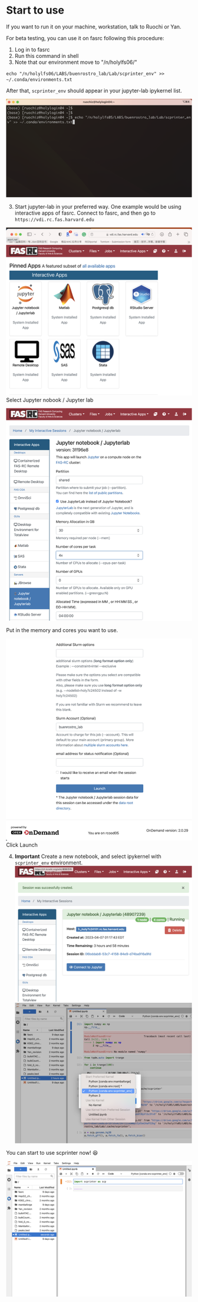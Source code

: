# Start to use

If you want to run it on your machine, workstation, talk to Ruochi or Yan.

For beta testing, you can use it on fasrc following this procedure:

1. Log in to fasrc
2. Run this command in shell
3. Note that our environment move to "/n/holylfs06/"

```
echo "/n/holylfs06/LABS/buenrostro_lab/Lab/scprinter_env" >> ~/.conda/environments.txt
```

After that, `scprinter_env` should appear in your jupyter-lab ipykernel list.

![facrc_step1.png](./_static/fasrc_step1.png)

3. Start jupyter-lab in your preferred way. One example would be using interactive apps of fasrc. Connect to fasrc,
   and then go to `https://vdi.rc.fas.harvard.edu`

![facrc_step2.png](./_static/fasrc_step2.png)
Select Jupyter nobook / Jupyter lab

![facrc_step3.png](./_static/fasrc_step3_1.png)

Put in the memory and cores you want to use.

![facrc_step3.png](./_static/fasrc_step3_2.png)
Click Launch

4. **Important** Create a new notebook, and select ipykernel with `scprinter_env` environment.
   ![facrc_step4.png](./_static/fasrc_step4.png)
   ![facrc_step5.png](./_static/fasrc_step5.png)

You can start to use scprinter now! :laughing:

![facrc_step6.png](./_static/fasrc_step6.png)
